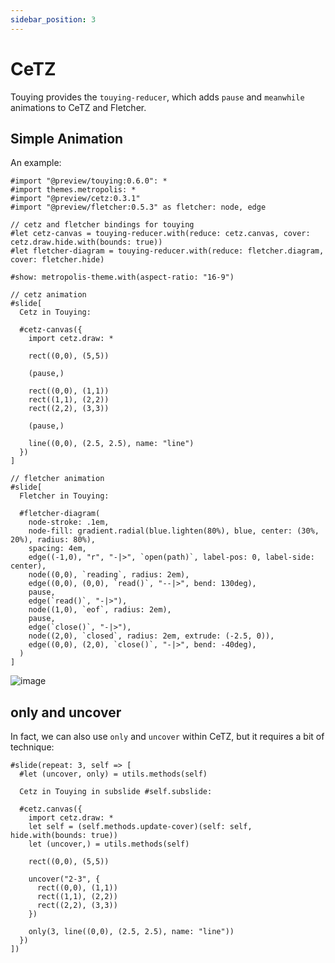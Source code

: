 ```yaml
---
sidebar_position: 3
---
```


# CeTZ

Touying provides the `touying-reducer`, which adds `pause` and `meanwhile` animations to CeTZ and Fletcher.

## Simple Animation

An example:

```typst
#import "@preview/touying:0.6.0": *
#import themes.metropolis: *
#import "@preview/cetz:0.3.1"
#import "@preview/fletcher:0.5.3" as fletcher: node, edge

// cetz and fletcher bindings for touying
#let cetz-canvas = touying-reducer.with(reduce: cetz.canvas, cover: cetz.draw.hide.with(bounds: true))
#let fletcher-diagram = touying-reducer.with(reduce: fletcher.diagram, cover: fletcher.hide)

#show: metropolis-theme.with(aspect-ratio: "16-9")

// cetz animation
#slide[
  Cetz in Touying:

  #cetz-canvas({
    import cetz.draw: *
    
    rect((0,0), (5,5))

    (pause,)

    rect((0,0), (1,1))
    rect((1,1), (2,2))
    rect((2,2), (3,3))

    (pause,)

    line((0,0), (2.5, 2.5), name: "line")
  })
]

// fletcher animation
#slide[
  Fletcher in Touying:

  #fletcher-diagram(
    node-stroke: .1em,
    node-fill: gradient.radial(blue.lighten(80%), blue, center: (30%, 20%), radius: 80%),
    spacing: 4em,
    edge((-1,0), "r", "-|>", `open(path)`, label-pos: 0, label-side: center),
    node((0,0), `reading`, radius: 2em),
    edge((0,0), (0,0), `read()`, "--|>", bend: 130deg),
    pause,
    edge(`read()`, "-|>"),
    node((1,0), `eof`, radius: 2em),
    pause,
    edge(`close()`, "-|>"),
    node((2,0), `closed`, radius: 2em, extrude: (-2.5, 0)),
    edge((0,0), (2,0), `close()`, "-|>", bend: -40deg),
  )
]
```

![image](https://github.com/touying-typ/touying/assets/34951714/9ba71f54-2a5d-4144-996c-4a42833cc5cc)


## only and uncover

In fact, we can also use `only` and `uncover` within CeTZ, but it requires a bit of technique:

```typst
#slide(repeat: 3, self => [
  #let (uncover, only) = utils.methods(self)

  Cetz in Touying in subslide #self.subslide:

  #cetz.canvas({
    import cetz.draw: *
    let self = (self.methods.update-cover)(self: self, hide.with(bounds: true))
    let (uncover,) = utils.methods(self)
    
    rect((0,0), (5,5))

    uncover("2-3", {
      rect((0,0), (1,1))
      rect((1,1), (2,2))
      rect((2,2), (3,3))
    })

    only(3, line((0,0), (2.5, 2.5), name: "line"))
  })
])
```